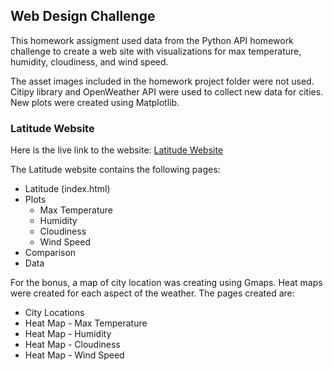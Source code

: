 ## Web Design Challenge

This homework assigment used data from the Python API homework challenge to create a web site with visualizations 
for max temperature, humidity, cloudiness, and wind speed.

The asset images included in the homework project folder were not used.  Citipy library and 
OpenWeather API were used to collect new data for cities.  New plots were created using Matplotlib.


### Latitude Website

Here is the live link to the website: [Latitude Website](https://kaicee2010.github.io/web-design-challenge/WebVisualizations/index.html)  

The Latitude website contains the following pages:
- Latitude (index.html)
- Plots
    - Max Temperature
    - Humidity
    - Cloudiness
    - Wind Speed
- Comparison 
- Data

For the bonus, a map of city location was creating using Gmaps.  Heat maps were created for each aspect of the weather.  The pages created are:
- City Locations
- Heat Map - Max Temperature
- Heat Map - Humidity
- Heat Map - Cloudiness
- Heat Map - Wind Speed



